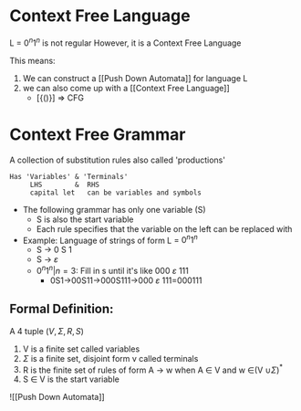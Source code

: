 # Context Free Language

L = $0^n1^n$ is not regular
However, it is a Context Free Language

This means:
1. We can construct a [[Push Down Automata]] for language L
2. we can also come up with a [[Context Free Language]]
	* [{()}] => CFG

# Context Free Grammar
A collection of substitution rules also called 'productions' 
```
Has 'Variables' & 'Terminals'
	 LHS 		&  RHS
	 capital let   can be variables and symbols
```

* The following grammar has only one variable (S)
	* S is also the start variable
	* Each rule specifies that the variable on the left can be replaced with 
* Example: Language of strings of form L = $0^n1^n$ 
	* S -> 0 S 1
	* S -> $\varepsilon$ 
	* $0^n1^n | n = 3$: Fill in s until it's like 000 $\varepsilon$ 111	
		* 0S1->00S11->000S111->000 $\varepsilon$ 111=000111

## Formal Definition:
A 4 tuple $(V,\Sigma, R, S)$

1. V is a finite set called variables
2. $\Sigma$ is a finite set, disjoint form v called terminals
3. R is the finite set of rules of form
	A -> w when A $\in$ V and w $\in$(V $\cup \Sigma$)$^*$ 
4. S $\in$ V is the start variable


![[Push Down Automata]]